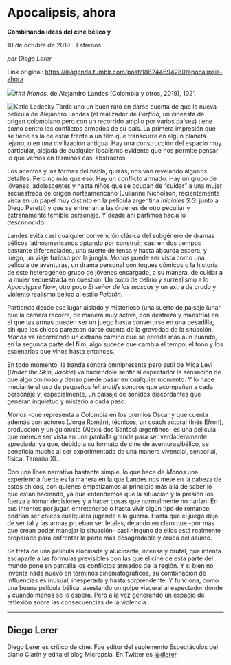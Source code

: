 # Apocalipsis, ahora

**Combinando ideas del cine bélico y**

10 de octubre de 2019 - Estrenos

_por Diego Lerer_

Link original: https://laagenda.tumblr.com/post/188244694280/apocalipsis-ahora

![](https://64.media.tumblr.com/8036e0a051b66ed70a40b57548db694e/1ec28c3d962e2777-37/s500x750/59edb8fc9df45448aee912a51a36020eaf3e85b3.jpg)### *Monos*, de Alejandro Landes (Colombia y otros, 2019), 102’.

![Katie Ledecky](https://64.media.tumblr.com/79cdfe5471a4169ad017135a563a2be6/1ec28c3d962e2777-b3/s400x600/0548e041d114b1b0d5dd85b886a6365e695d19e9.jpg)
Tarda uno un buen rato en darse cuenta de que la nueva película de Alejandro Landes (el realizador de *Porfirio*, un cineasta de origen colombiano pero con un recorrido amplio por varios países) tiene como centro los conflictos armados de su país. La primera impresión que se tiene es la de estar frente a un film que transcurre en algún planeta lejano, o en una civilización antigua. Hay una construcción del espacio muy particular, alejada de cualquier localismo evidente que nos permite pensar lo que vemos en términos casi abstractos.

Los acentos y las formas del habla, quizás, nos van revelando algunos detalles. Pero no más que eso. Hay un conflicto armado. Hay un grupo de jóvenes, adolescentes y hasta niños que se ocupan de “cuidar” a una mujer secuestrada de origen norteamericano (Julianne Nicholson, recientemente vista en un papel muy distinto en la película argentina *Iniciales S.G.* junto a Diego Peretti) y que se entrenan a las órdenes de otro peculiar y extrañamente temible personaje. Y desde ahí partimos hacia lo desconocido.

Landes evita casi cualquier convención clásica del subgénero de dramas bélicos latinoamericanos optando por construir, casi en dos tiempos bastante diferenciados, una suerte de tensa y hasta absurda espera, y luego, un viaje furioso por la jungla. *Monos* puede ser vista como una película de aventuras, un drama personal con toques cómicos o la historia de este heterogéneo grupo de jóvenes encargado, a su manera, de cuidar a la mujer secuestrada en cuestión. Un poco de delirio y surrealismo a lo *Apocalypse Now*, otro poco *El señor de las moscas* y un extra de crudo y violento realismo bélico al estilo *Pelotón*.

Partiendo desde ese lugar aislado y misterioso (una suerte de paisaje lunar que la cámara recorre, de manera muy activa, con destreza y maestría) en el que las armas pueden ser un juego hasta convertirse en una pesadilla, sin que los chicos parezcan darse cuenta de la gravedad de la situación, *Monos* va recorriendo un extraño camino que se enreda más aún cuando, en la segunda parte del film, algo sucede que cambia el tempo, el tono y los escenarios que vinos hasta entonces. 

En todo momento, la banda sonora omnipresente pero sutil de Mica Levi (*Under the Skin*, *Jackie*) va haciéndole sentir al espectador la sensación de que algo ominoso y denso puede pasar en cualquier momento. Y lo hace mediante el uso de pequeños *leit motifs* sonoros que acompañan a cada personaje y, especialmente, un paisaje de sonidos discordantes que generan inquietud y misterio a cada paso.

*Monos* -que representa a Colombia en los premios Oscar y que cuenta además con actores (Jorge Román), técnicos, un coach actoral (Inés Efron), producción y un guionista (Alexis dos Santos) argentinos- es una película que merece ser vista en una pantalla grande para ser verdaderamente apreciada, ya que, debido a su formato de cine de aventuras/bélico, se beneficia mucho al ser experimentada de una manera vivencial, sensorial, física. Tamaño XL.

Con una línea narrativa bastante simple, lo que hace de *Monos* una experiencia fuerte es la manera en la que Landes nos mete en la cabeza de estos chicos, con quienes empatizamos al principio más allá de saber lo que están haciendo, ya que entendemos que la situación y la presión los fuerza a tomar decisiones y a hacer cosas que normalmente no harían. En sus intentos por jugar, entretenerse o hasta vivir algún tipo de romance, podrían ser chicos cualquiera jugando a la guerra. Hasta que el juego deja de ser tal y las armas prueban ser letales, dejando en claro que -por más que crean poder manejar la situación- casi ninguno de ellos está realmente preparado para enfrentar la parte más desagradable y cruda del asunto.

Se trata de una película alucinada y alucinante, intensa y brutal, que intenta escaparle a las fórmulas previsibles con las que el cine de esta parte del mundo pone en pantalla los conflictos armados de la región. Y si bien no inventa nada nuevo en términos cinematográficos, su combinación de influencias es inusual, inesperada y hasta sorprendente. Y funciona, como una buena película bélica, asestando un golpe visceral al espectador donde y cuando menos se lo espera. Pero a la vez generando un espacio de reflexión sobre las consecuencias de la violencia.

  




---

Diego Lerer
-----------

 Diego Lerer es crítico de cine. Fue editor del suplemento Espectáculos del diario Clarín y edita el blog Micropsia. En Twitter es [@dlerer](https://twitter.com/dlerer) 

